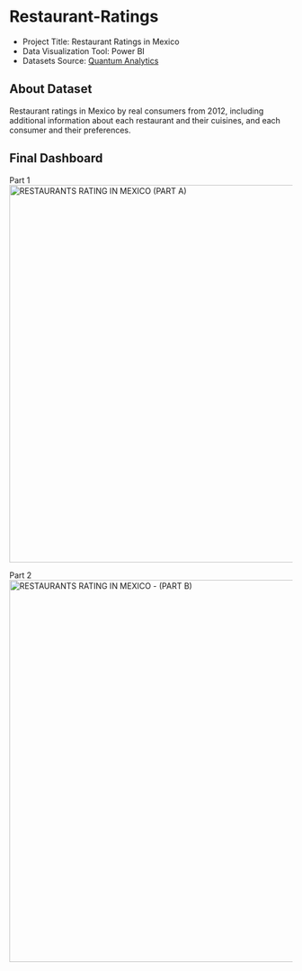 # Restaurant-Ratings

- Project Title: Restaurant Ratings in Mexico
- Data Visualization Tool: Power BI
- Datasets Source: [Quantum Analytics](https://quantumanalyticsco.org/)

## About Dataset
Restaurant ratings in Mexico by real consumers from 2012, including additional information about each restaurant and their cuisines, and each consumer and their preferences.

## Final Dashboard
Part 1
<img width="670" alt="RESTAURANTS RATING IN MEXICO (PART A)" src="https://github.com/user-attachments/assets/c16f34ec-ba6a-4ccf-a7fc-956b8824ad3a">

Part 2
<img width="678" alt="RESTAURANTS RATING IN MEXICO - (PART B)" src="https://github.com/user-attachments/assets/1df8b772-dc39-4394-a351-ff545442e704">




